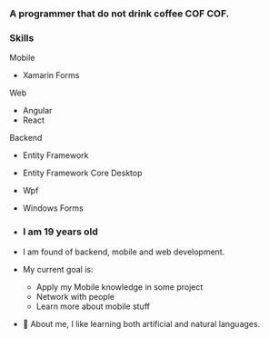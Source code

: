 
### A programmer that do not drink coffee COF COF.
### Skills
Mobile
- Xamarin Forms

Web
- Angular
- React

Backend
- Entity Framework
- Entity Framework Core
Desktop 
- Wpf
- Windows Forms

- ### I am 19 years old
- I am found of backend, mobile and web development.
- My current goal is:
    * Apply my Mobile knowledge in some project
    * Network with people
    * Learn more about mobile stuff
- 🍕 About me,  I like learning both artificial and natural languages.
